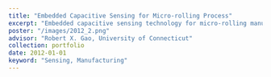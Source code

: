 ```yaml
---
title: "Embedded Capacitive Sensing for Micro-rolling Process"
excerpt: "Embedded capacitive sensing technology for micro-rolling manufacturing processes"
poster: "/images/2012_2.png"
advisor: "Robert X. Gao, University of Connecticut"
collection: portfolio
date: 2012-01-01
keyword: "Sensing, Manufacturing"
---
```


